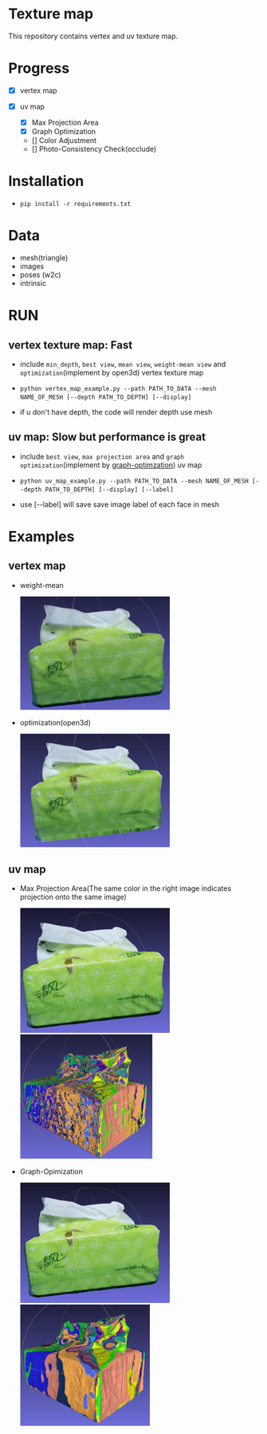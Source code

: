 # Texture map

This repository contains vertex and uv texture map.

# Progress

- [x] vertex map

- [x] uv map
  - [x] Max Projection Area
  - [x] Graph Optimization
  - [] Color Adjustment
  - [] Photo-Consistency Check(occlude)

# Installation

- ``pip install -r requirements.txt ``

# Data

- mesh(triangle)
- images
- poses (w2c)
- intrinsic

# RUN

## vertex texture map: Fast

- include ``min_depth``, ``best view``, ``mean view``, ``weight-mean view`` and ``optimization``(implement by open3d) vertex texture map

- ```python vertex_map_example.py --path PATH_TO_DATA --mesh NAME_OF_MESH [--depth PATH_TO_DEPTH] [--display]```

- if u don't have depth, the code will render depth use mesh

## uv map: Slow but performance is great

- include ``best view``, ``max projection area`` and ``graph optimization``(implement by [graph-optimzation](https://github.com/DIYer22/graph_optimization)) uv map

- ```python uv_map_example.py --path PATH_TO_DATA --mesh NAME_OF_MESH [--depth PATH_TO_DEPTH] [--display] [--label]```

- use [--label] will save save image label of each face in mesh

# Examples
## vertex map
- weight-mean
  
  <img src="./statics/weight-mean.png" width = "300"/>

- optimization(open3d)

  <img src="./statics/optim.png" width = "300"/>

## uv map
- Max Projection Area(The same color in the right image indicates projection onto the same image)
  
  <img src="./statics/max-area.png" width = "300"/> <img src="./statics/max-area-label.png" width = "265"/>

- Graph-Opimization
  
  <img src="./statics/graph-optim.png" width = "300"/> <img src="./statics/graph-optim-label.png" width = "260"/>